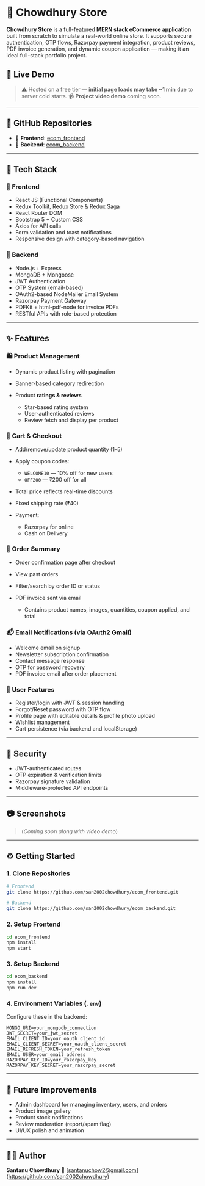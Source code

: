 # 🛒 Chowdhury Store

**Chowdhury Store** is a full-featured **MERN stack eCommerce application** built from scratch to simulate a real-world online store. It supports secure authentication, OTP flows, Razorpay payment integration, product reviews, PDF invoice generation, and dynamic coupon application — making it an ideal full-stack portfolio project.

## 🔗 Live Demo

> ⚠️ Hosted on a free tier — **initial page loads may take \~1 min** due to server cold starts.
> 📹 **Project video demo** coming soon.

---

## 📁 GitHub Repositories

* 🔷 **Frontend**: [ecom\_frontend](https://github.com/san2002chowdhury/ecom_frontend)
* 🔶 **Backend**: [ecom\_backend](https://github.com/san2002chowdhury/ecom_backend)

---

## 🧱 Tech Stack

### 🔹 Frontend

* React JS (Functional Components)
* Redux Toolkit, Redux Store & Redux Saga
* React Router DOM
* Bootstrap 5 + Custom CSS
* Axios for API calls
* Form validation and toast notifications
* Responsive design with category-based navigation

### 🔸 Backend

* Node.js + Express
* MongoDB + Mongoose
* JWT Authentication
* OTP System (email-based)
* OAuth2-based NodeMailer Email System
* Razorpay Payment Gateway
* PDFKit + html-pdf-node for invoice PDFs
* RESTful APIs with role-based protection

---

## ✨ Features

### 🛍️ Product Management

* Dynamic product listing with pagination
* Banner-based category redirection
* Product **ratings & reviews**

  * Star-based rating system
  * User-authenticated reviews
  * Review fetch and display per product

### 🛒 Cart & Checkout

* Add/remove/update product quantity (1–5)
* Apply coupon codes:

  * `WELCOME10` — 10% off for new users
  * `OFF200` — ₹200 off for all
* Total price reflects real-time discounts
* Fixed shipping rate (₹40)
* Payment:

  * Razorpay for online
  * Cash on Delivery

### 🧾 Order Summary

* Order confirmation page after checkout
* View past orders
* Filter/search by order ID or status
* PDF invoice sent via email

  * Contains product names, images, quantities, coupon applied, and total

### 📬 Email Notifications (via OAuth2 Gmail)

* Welcome email on signup
* Newsletter subscription confirmation
* Contact message response
* OTP for password recovery
* PDF invoice email after order placement

### 👤 User Features

* Register/login with JWT & session handling
* Forgot/Reset password with OTP flow
* Profile page with editable details & profile photo upload
* Wishlist management
* Cart persistence (via backend and localStorage)

---

## 🧪 Security

* JWT-authenticated routes
* OTP expiration & verification limits
* Razorpay signature validation
* Middleware-protected API endpoints

---

## 📷 Screenshots

> (*Coming soon along with video demo*)

---

## ⚙️ Getting Started

### 1. Clone Repositories

```bash
# Frontend
git clone https://github.com/san2002chowdhury/ecom_frontend.git

# Backend
git clone https://github.com/san2002chowdhury/ecom_backend.git
```

### 2. Setup Frontend

```bash
cd ecom_frontend
npm install
npm start
```

### 3. Setup Backend

```bash
cd ecom_backend
npm install
npm run dev
```

### 4. Environment Variables (`.env`)

Configure these in the backend:

```env
MONGO_URI=your_mongodb_connection
JWT_SECRET=your_jwt_secret
EMAIL_CLIENT_ID=your_oauth_client_id
EMAIL_CLIENT_SECRET=your_oauth_client_secret
EMAIL_REFRESH_TOKEN=your_refresh_token
EMAIL_USER=your_email_address
RAZORPAY_KEY_ID=your_razorpay_key
RAZORPAY_KEY_SECRET=your_razorpay_secret
```

---

## 🔮 Future Improvements

* Admin dashboard for managing inventory, users, and orders
* Product image gallery
* Product stock notifications
* Review moderation (report/spam flag)
* UI/UX polish and animation

---

## 👨‍💻 Author

**Santanu Chowdhury**
📧 [santanuchow2@gmail.com] (https://github.com/san2002chowdhury)


